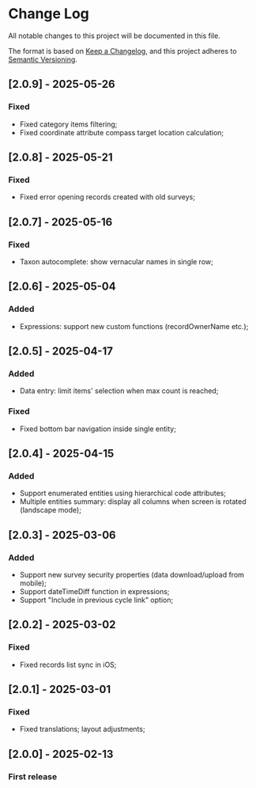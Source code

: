 # Change Log

All notable changes to this project will be documented in this file.

The format is based on [Keep a Changelog](https://keepachangelog.com/en/1.1.0/),
and this project adheres to [Semantic Versioning](https://semver.org/spec/v2.0.0.html).

## [2.0.9] - 2025-05-26

### Fixed

- Fixed category items filtering;
- Fixed coordinate attribute compass target location calculation;

## [2.0.8] - 2025-05-21

### Fixed

- Fixed error opening records created with old surveys;

## [2.0.7] - 2025-05-16

### Fixed

- Taxon autocomplete: show vernacular names in single row;

## [2.0.6] - 2025-05-04

### Added

- Expressions: support new custom functions (recordOwnerName etc.);

## [2.0.5] - 2025-04-17

### Added

- Data entry: limit items' selection when max count is reached;

### Fixed

- Fixed bottom bar navigation inside single entity;

## [2.0.4] - 2025-04-15

### Added

- Support enumerated entities using hierarchical code attributes;
- Multiple entities summary: display all columns when screen is rotated (landscape mode);

## [2.0.3] - 2025-03-06

### Added

- Support new survey security properties (data download/upload from mobile);
- Support dateTimeDiff function in expressions;
- Support "Include in previous cycle link" option;

## [2.0.2] - 2025-03-02

### Fixed

- Fixed records list sync in iOS;

## [2.0.1] - 2025-03-01

### Fixed

- Fixed translations; layout adjustments;

## [2.0.0] - 2025-02-13

### First release
